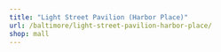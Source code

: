 ```yaml
---
title: "Light Street Pavilion (Harbor Place)"
url: /baltimore/light-street-pavilion-harbor-place/
shop: mall
---
```

